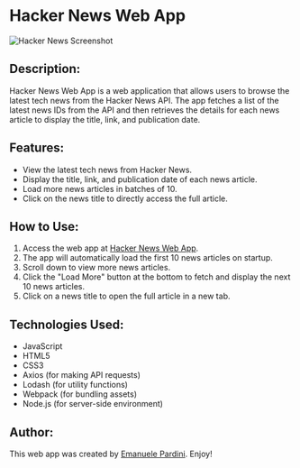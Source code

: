 # Hacker News Web App

![Hacker News Screenshot](screenshot.png)

## Description:

Hacker News Web App is a web application that allows users to browse the latest tech news from the Hacker News API. The app fetches a list of the latest news IDs from the API and then retrieves the details for each news article to display the title, link, and publication date.

## Features:

- View the latest tech news from Hacker News.
- Display the title, link, and publication date of each news article.
- Load more news articles in batches of 10.
- Click on the news title to directly access the full article.

## How to Use:

1. Access the web app at [Hacker News Web App](http://emanuelepardini.altervista.org/HackerNews/index.html).
2. The app will automatically load the first 10 news articles on startup.
3. Scroll down to view more news articles.
4. Click the "Load More" button at the bottom to fetch and display the next 10 news articles.
5. Click on a news title to open the full article in a new tab.

## Technologies Used:

- JavaScript
- HTML5
- CSS3
- Axios (for making API requests)
- Lodash (for utility functions)
- Webpack (for bundling assets)
- Node.js (for server-side environment)

## Author:

This web app was created by [Emanuele Pardini](http://emanuelepardini.altervista.org/).
Enjoy!
